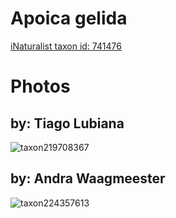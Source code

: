 
Apoica gelida
=============
  
[iNaturalist taxon id: 741476](https://www.inaturalist.org/taxa/741476)
# Photos

## by: Tiago Lubiana
  
![taxon219708367](https://inaturalist-open-data.s3.amazonaws.com/photos/235430131/medium.jpg)
## by: Andra Waagmeester
  
![taxon224357613](https://inaturalist-open-data.s3.amazonaws.com/photos/240436776/medium.jpeg)